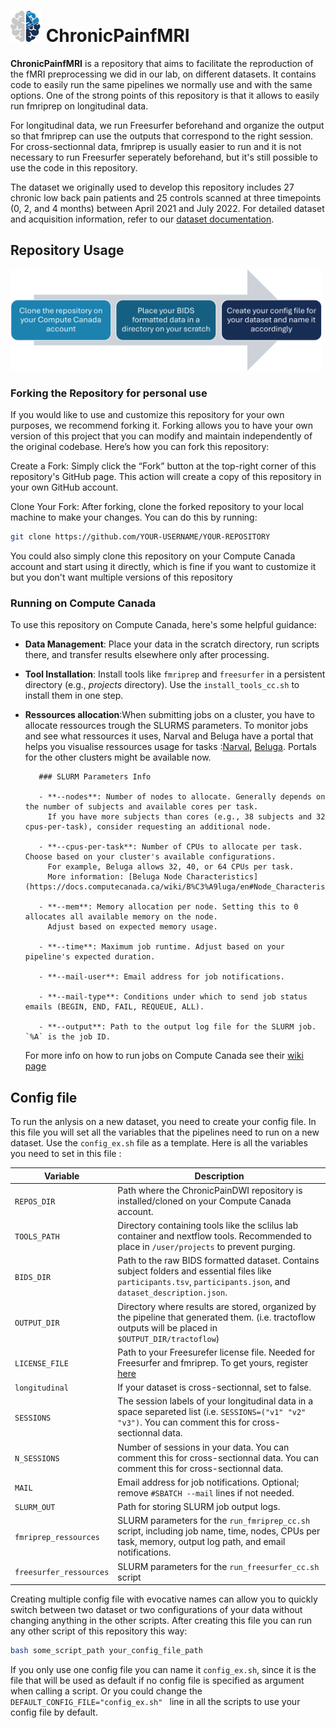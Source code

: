 #  <img src="assets/logo.png" alt="logo" width="50"/>   ChronicPainfMRI  
**ChronicPainfMRI** is a repository that aims to facilitate the reproduction of the fMRI preprocessing we did in our lab, on different datasets. It contains code to easily run the same pipelines we normally use and with the same options. One of the strong points of this repository is that it allows to easily run fmriprep on longitudinal data.

For longitudinal data, we run Freesurfer beforehand and organize the output so that fmriprep can use the outputs that correspond to the right session. For cross-sectionnal data, fmriprep is usually easier to run and it is not necessary to run Freesurfer seperately beforehand, but it's still possible to use the code in this repository.

The dataset we originally used to develop this repository includes 27 chronic low back pain patients and 25 controls scanned at three timepoints (0, 2, and 4 months) between April 2021 and July 2022. For detailed dataset and acquisition information, refer to our [dataset documentation](https://github.com/Tetreault-Pain-Imaging-Lab/dataset_LongitudinalNoTreatement).



## Repository Usage             

<img src="assets/diag_setup.png" alt="diagram1" width="500"/>   
   
### Forking the Repository for personal use
If you would like to use and customize this repository for your own purposes, we recommend forking it. Forking allows you to have your own version of this project that you can modify and maintain independently of the original codebase. Here’s how you can fork this repository:

Create a Fork: Simply click the “Fork” button at the top-right corner of this repository's GitHub page. This action will create a copy of this repository in your own GitHub account.

Clone Your Fork: After forking, clone the forked repository to your local machine to make your changes. You can do this by running:

```bash
git clone https://github.com/YOUR-USERNAME/YOUR-REPOSITORY
```

You could also simply clone this repository on your Compute Canada account and start using it directly, which is fine if you want to customize it but you don't want multiple versions of this repository

### Running on Compute Canada

To use this repository on Compute Canada, here's some helpful guidance:
- **Data Management**: Place your data in the scratch directory, run scripts there, and transfer results elsewhere only after processing.
    
- **Tool Installation**: Install tools like `fmriprep` and `freesurfer` in a persistent directory (e.g., *projects* directory). Use the `install_tools_cc.sh` to install them in one step.

- **Ressources allocation**:When submitting jobs on a cluster, you have to allocate ressources trough the SLURMS parameters. To monitor jobs and see what ressources it uses, Narval and Beluga have a portal that helps you visualise ressources usage for tasks :[Narval](https://portail.narval.calculquebec.ca), [Beluga](https://portail.beluga.calculquebec.ca).
Portals for the other clusters might be available now.

         ### SLURM Parameters Info
         
         - **--nodes**: Number of nodes to allocate. Generally depends on the number of subjects and available cores per task.  
           If you have more subjects than cores (e.g., 38 subjects and 32 cpus-per-task), consider requesting an additional node.
         
         - **--cpus-per-task**: Number of CPUs to allocate per task. Choose based on your cluster's available configurations.  
           For example, Beluga allows 32, 40, or 64 CPUs per task.  
           More information: [Beluga Node Characteristics](https://docs.computecanada.ca/wiki/B%C3%A9luga/en#Node_Characteristics)
         
         - **--mem**: Memory allocation per node. Setting this to 0 allocates all available memory on the node.  
           Adjust based on expected memory usage.
         
         - **--time**: Maximum job runtime. Adjust based on your pipeline's expected duration.
         
         - **--mail-user**: Email address for job notifications.
         
         - **--mail-type**: Conditions under which to send job status emails (BEGIN, END, FAIL, REQUEUE, ALL).
         
         - **--output**: Path to the output log file for the SLURM job. `%A` is the job ID.

     For more info on how to run jobs on Compute Canada see their [wiki page](https://docs.alliancecan.ca/wiki/Running_jobs)


## Config file
To run the anlysis on a new dataset, you need to create your config file. In this file you will set all the variables that the pipelines need to run on a new dataset. Use the `config_ex.sh` file as a template. Here is all the variables you need to set in this file :

| **Variable**           | **Description**                                                                                                                               |
|------------------------|-----------------------------------------------------------------------------------------------------------------------------------------------|
| `REPOS_DIR`            | Path where the ChronicPainDWI repository is installed/cloned on your Compute Canada account.                                                  |
| `TOOLS_PATH`           | Directory containing tools like the sclilus lab container and nextflow tools. Recommended to place in `/user/projects` to prevent purging.   |
| `BIDS_DIR`             | Path to the raw BIDS formatted dataset. Contains subject folders and essential files like `participants.tsv`, `participants.json`, and `dataset_description.json`. |
| `OUTPUT_DIR`           | Directory where results are stored, organized by the pipeline that generated them. (i.e. tractoflow outputs will be placed in `$OUTPUT_DIR/tractoflow`)                                                         |
| `LICENSE_FILE`   | Path to your Freesurefer license file. Needed for Freesurfer and fmriprep. To get yours, register [here](https://surfer.nmr.mgh.harvard.edu/registration.html)   |
| `longitudinal` | If your dataset is cross-sectionnal, set to false. | 
| `SESSIONS` | The session labels of your longitudinal data in a space separeted list (i.e. `SESSIONS=("v1" "v2" "v3")`. You can comment this for cross-sectionnal data.  |
| `N_SESSIONS` | Number of sessions in your data. You can comment this for cross-sectionnal data. You can comment this for cross-sectionnal data. |
| `MAIL`                 | Email address for job notifications. Optional; remove `#SBATCH --mail` lines if not needed.                                                  |
| `SLURM_OUT`            | Path for storing SLURM job output logs.                                                                                                       |
| `fmriprep_ressources`| SLURM parameters for the `run_fmriprep_cc.sh` script, including job name, time, nodes, CPUs per task, memory, output log path, and email notifications. |
| `freesurfer_ressources` |  SLURM parameters for the `run_freesurfer_cc.sh` script   |


Creating multiple config file with evocative names can allow you to quickly switch between two dataset or two configurations of your data without changing anything in the other scripts. After creating this file you can run any other script of this repository this way:

```bash
bash some_script_path your_config_file_path
```
If you only use one config file you can name it `config_ex.sh`, since it is the file that will be used as default if no config file is specified as argument when calling a script. Or you could change the `DEFAULT_CONFIG_FILE="config_ex.sh" ` line in all the scripts to use your config file by default.






